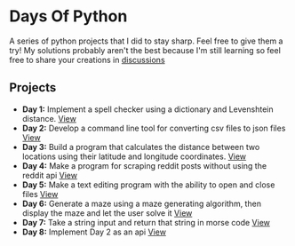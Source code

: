 # Days Of Python
A series of python projects that I did to stay sharp. Feel free to give them a try!
 My solutions probably aren't the best because I'm still learning so feel free to share your creations in <a href="https://github.com/Declipsonator/days-of-python/discussions">discussions</a>
## Projects
- <b>Day 1:</b> Implement a spell checker using a dictionary and Levenshtein distance. <a href="/Day1">View</a>
- <b>Day 2:</b> Develop a command line tool for converting csv files to json files <a href="/Day2">View</a>
- <b>Day 3:</b> Build a program that calculates the distance between two locations using their latitude and longitude coordinates. <a href="/Day3">View</a>
- <b>Day 4:</b> Make a program for scraping reddit posts without using the reddit api <a href="/Day4">View</a>
- <b>Day 5:</b> Make a text editing program with the ability to open and close files <a href="/Day5">View</a>
- <b>Day 6:</b> Generate a maze using a maze generating algorithm, then display the maze and let the user solve it <a href="/Day6">View</a>
- <b>Day 7:</b> Take a string input and return that string in morse code <a href="/Day7">View</a>
- <b>Day 8:</b> Implement Day 2 as an api <a href="/Day8">View</a>